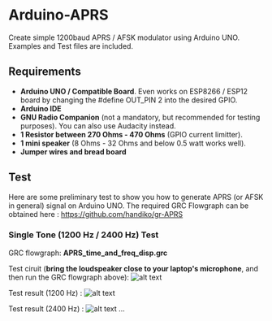 # Arduino-APRS
Create simple 1200baud APRS / AFSK modulator using Arduino UNO.
Examples and Test files are included.

## Requirements
* **Arduino UNO / Compatible Board**. Even works on ESP8266 / ESP12 board by changing the #define OUT_PIN 2 into the desired GPIO.
* **Arduino IDE**
* **GNU Radio Companion** (not a mandatory, but recommended for testing purposes). You can also use Audacity instead.
* **1 Resistor between 270 Ohms - 470 Ohms** (GPIO current limitter).
* **1 mini speaker** (8 Ohms - 32 Ohms and below 0.5 watt works well).
* **Jumper wires and bread board**

## Test
Here are some preliminary test to show you how to generate APRS (or AFSK in general) signal on Arduino UNO.
The required GRC Flowgraph can be obtained here : https://github.com/handiko/gr-APRS

### Single Tone (1200 Hz / 2400 Hz) Test 
GRC flowgraph: **APRS_time_and_freq_disp.grc**

Test ciruit (**bring the loudspeaker close to your laptop's microphone**, and then run the GRC flowgraph above):
![alt text](https://github.com/handiko/Arduino-APRS/blob/master/Pics/AFSK_Test_Circuit.png)

Test result (1200 Hz) :
![alt text](https://github.com/handiko/Arduino-APRS/blob/master/Pics/single_tone_1200_test.png)

Test result (2400 Hz) :
![alt text](https://github.com/handiko/Arduino-APRS/blob/master/Pics/single_tone_2400_test.png)
...
